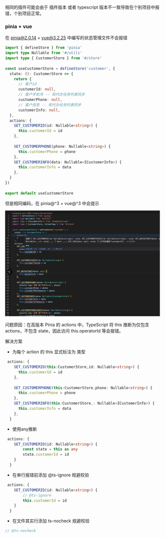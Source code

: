 相同的插件可能会由于 插件版本 或者 typescript 版本不一致导致在个别项目中报错，个别项目正常。

### pinia + vue

在 pinia@2.0.14 + vue@3.2.25 中编写的状态管理文件不会报错

```ts
import { defineStore } from 'pinia'
import type Nullable from '#/utils'
import type { CustomerStore } from '#/store'

const useCustomerStore = defineStore('customer', {
  state: (): CustomerStore => {
    return {
      // 客户id
      customerId: null,
      // 客户手机号 -- 和代办任务列表同步
      customerPhone: null,
      // 客户信息 -- 和代办任务列表同步
      customerInfo: null,
  },
  actions: {
    SET_CUSTOMERID(id: Nullable<string>) {
      this.customerId = id
    },

    SET_CUSTOMERPHONE(phone: Nullable<string>) {
      this.customerPhone = phone
    },
    SET_CUSTOMERINFO(data: Nullable<ICustomerInfo>) {
      this.customerInfo = data
    },
  }
})

export default useCustomerStore
```

但是相同编码，在 pinia@^3 + vue@^3 中会提示

![alt text](./images/pinia.png)

问题原因：在高版本 Pinia 的 actions 中，TypeScript 将 this 推断为仅包含 actions，不包含 state，因此访问 this.operatorId 等会报错。

解决方案

- 为每个 action 的 this 显式标注为 类型
```ts
 actions: {
    SET_CUSTOMERID(this:CustomerStore,id: Nullable<string>) {
      this.customerId = id
    },

    SET_CUSTOMERPHONE(this:CustomerStore,phone: Nullable<string>) {
      this.customerPhone = phone
    },
    SET_CUSTOMERINFO(this:CustomerStore,: Nullable<ICustomerInfo>) {
      this.customerInfo = data
    },
  }
```
- 使用any推断
```ts
 actions: {
    SET_CUSTOMERID(id: Nullable<string>) {
        const state = this as any
        state.customerId = id
    }
  }
```
- 在单行报错前添加 @ts-ignore 规避校验
```ts
 actions: {
    SET_CUSTOMERID(id: Nullable<string>) {
        // @ts-ignore
        this.customerId = id
    }
  }
```
- 在文件其实行添加 ts-nocheck 规避校验
```ts
// @ts-nocheck
```

